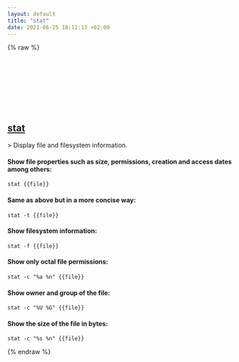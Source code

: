 ```yaml
---
layout: default
title: "stat"
date: 2021-06-25 18:12:13 +02:00
---
```

{% raw %}
<h2 id="stat">
  <a href="/en/common/stat.html">stat</a> <a href="#stat"><svg class="icon">
    <use href="/assets/images/unicode_sprite.svg#link" />
  </svg></a>
</h2>
> Display file and filesystem information.

#### Show file properties such as size, permissions, creation and access dates among others:
```shell
stat {{file}}
```
#### Same as above but in a more concise way:
```shell
stat -t {{file}}
```
#### Show filesystem information:
```shell
stat -f {{file}}
```
#### Show only octal file permissions:
```shell
stat -c "%a %n" {{file}}
```
#### Show owner and group of the file:
```shell
stat -c "%U %G" {{file}}
```
#### Show the size of the file in bytes:
```shell
stat -c "%s %n" {{file}}
```
{% endraw %}